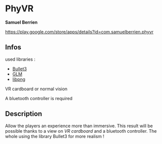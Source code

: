 # PhyVR
__Samuel Berrien__

https://play.google.com/store/apps/details?id=com.samuelberrien.phyvr

## Infos
used libraries :
* [Bullet3](https://github.com/bulletphysics/bullet3)
* [GLM](https://github.com/g-truc/glm)
* [libpng](https://github.com/julienr/libpng-android)


VR cardboard or normal vision

A bluetooth controller is required
    
## Description
Allow the players an experience more than immersive.
This result will be possible thanks to a view on _VR cardboard_ and a bluetooth controller.
The whole using the library Bullet3 for more realism !
